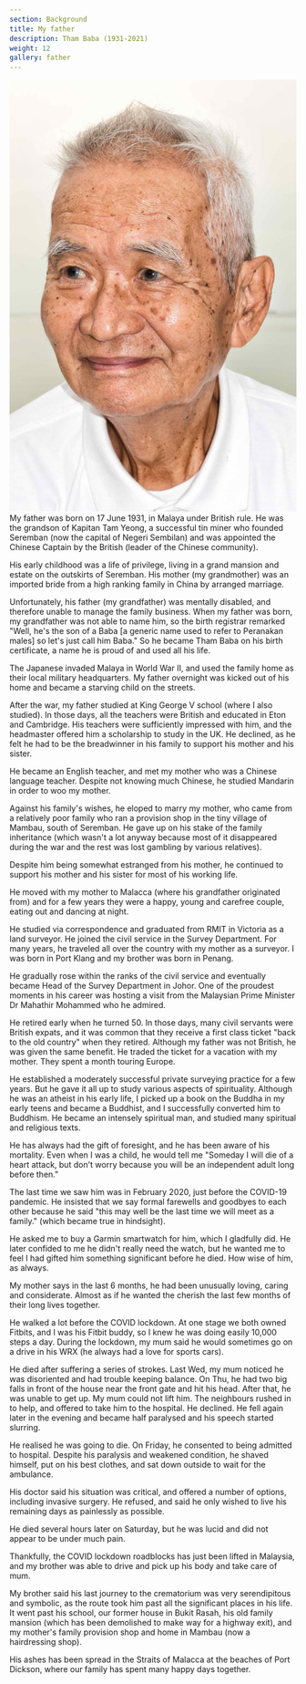```yaml
---
section: Background
title: My father
description: Tham Baba (1931-2021)
weight: 12
gallery: father
---
```


![My father](../images/about/father.jpg)
My father was born on 17 June 1931, in Malaya under British rule. He was the grandson of Kapitan Tam Yeong, a successful tin miner who founded Seremban (now the capital of Negeri Sembilan) and was appointed the Chinese Captain by the British (leader of the Chinese community).

His early childhood was a life of privilege, living in a grand mansion and estate on the outskirts of Seremban. His mother (my grandmother) was an imported bride from a high ranking family in China by arranged marriage.

Unfortunately, his father (my grandfather) was mentally disabled, and therefore unable to manage the family business. When my father was born, my grandfather was not able to name him, so the birth registrar remarked "Well, he's the son of a Baba [a generic name used to refer to Peranakan males] so let's just call him Baba." So he became Tham Baba on his birth certificate, a name he is proud of and used all his life.

The Japanese invaded Malaya in World War II, and used the family home as their local military headquarters. My father overnight was kicked out of his home and became a starving child on the streets.

After the war, my father studied at King George V school (where I also studied). In those days, all the teachers were British and educated in Eton and Cambridge. His teachers were sufficiently impressed with him, and the headmaster offered him a scholarship to study in the UK. He declined, as he felt he had to be the breadwinner in his family to support his mother and his sister.

He became an English teacher, and met my mother who was a Chinese language teacher. Despite not knowing much Chinese, he studied Mandarin in order to woo my mother.

Against his family's wishes, he eloped to marry my mother, who came from a relatively poor family who ran a provision shop in the tiny village of Mambau, south of Seremban. He gave up on his stake of the family inheritance (which wasn't a lot anyway because most of it disappeared during the war and the rest was lost gambling by various relatives).

Despite him being somewhat estranged from his mother, he continued to support his mother and his sister for most of his working life.

He moved with my mother to Malacca (where his grandfather originated from) and for a few years they were a happy, young and carefree couple, eating out and dancing at night.

He studied via correspondence and graduated from RMIT in Victoria as a land surveyor. He joined the civil service in the Survey Department. For many years, he traveled all over the country with my mother as a surveyor. I was born in Port Klang and my brother was born in Penang.

He gradually rose within the ranks of the civil service and eventually became Head of the Survey Department in Johor. One of the proudest moments in his career was hosting a visit from the Malaysian Prime Minister Dr Mahathir Mohammed who he admired.

He retired early when he turned 50. In those days, many civil servants were British expats, and it was common that they receive a first class ticket "back to the old country" when they retired. Although my father was not British, he was given the same benefit. He traded the ticket for a vacation with my mother. They spent a month touring Europe.

He established a moderately successful private surveying practice for a few years. But he gave it all up to study various aspects of spirituality. Although he was an atheist in his early life, I picked up a book on the Buddha in my early teens and became a Buddhist, and I successfully converted him to Buddhism. He became an intensely spiritual man, and studied many spiritual and religious texts.

He has always had the gift of foresight, and he has been aware of his mortality. Even when I was a child, he would tell me "Someday I will die of a heart attack, but don't worry because you will be an independent adult long before then."

The last time we saw him was in February 2020, just before the COVID-19 pandemic. He insisted that we say formal farewells and goodbyes to each other because he said "this may well be the last time we will meet as a family." (which became true in hindsight).

He asked me to buy a Garmin smartwatch for him, which I gladfully did. He later confided to me he didn't really need the watch, but he wanted me to feel I had gifted him something significant before he died. How wise of him, as always.

My mother says in the last 6 months, he had been unusually loving, caring and considerate. Almost as if he wanted the cherish the last few months of their long lives together.

He walked a lot before the COVID lockdown. At one stage we both owned Fitbits, and I was his Fitbit buddy, so I knew he was doing easily 10,000 steps a day. During the lockdown, my mum said he would sometimes go on a drive in his WRX (he always had a love for sports cars).

He died after suffering a series of strokes. Last Wed, my mum noticed he was disoriented and had trouble keeping balance. On Thu, he had two big falls in front of the house near the front gate and hit his head. After that, he was unable to get up. My mum could not lift him. The neighbours rushed in to help, and offered to take him to the hospital. He declined. He fell again later in the evening and became half paralysed and his speech started slurring.

He realised he was going to die. On Friday, he consented to being admitted to hospital. Despite his paralysis and weakened condition, he shaved himself, put on his best clothes, and sat down outside to wait for the ambulance.

His doctor said his situation was critical, and offered a number of options, including invasive surgery. He refused, and said he only wished to live his remaining days as painlessly as possible.

He died several hours later on Saturday, but he was lucid and did not appear to be under much pain.

Thankfully, the COVID lockdown roadblocks has just been lifted in Malaysia, and my brother was able to drive and pick up his body and take care of mum.

My brother said his last journey to the crematorium was very serendipitous and symbolic, as the route took him past all the significant places in his life. It went past his school, our former house in Bukit Rasah, his old family mansion (which has been demolished to make way for a highway exit), and my mother's family provision shop and home in Mambau (now a hairdressing shop).

His ashes has been spread in the Straits of Malacca at the beaches of Port Dickson, where our family has spent many happy days together.
